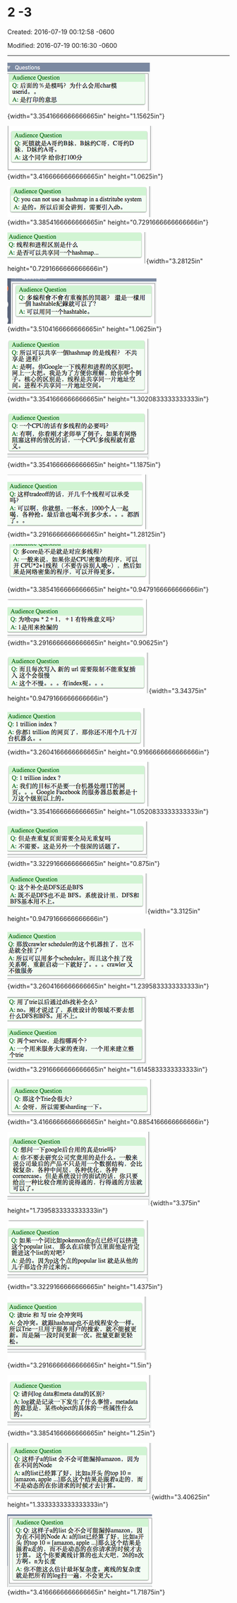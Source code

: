 # 2 -3

Created: 2016-07-19 00:12:58 -0600

Modified: 2016-07-19 00:16:30 -0600

---

![](../media/Question-2--3-image1.png){width="3.3541666666666665in" height="1.15625in"}



![](../media/Question-2--3-image2.png){width="3.4166666666666665in" height="1.0625in"}



![](../media/Question-2--3-image3.png){width="3.3854166666666665in" height="0.7291666666666666in"}



![](../media/Question-2--3-image4.png){width="3.28125in" height="0.7291666666666666in"}



![](../media/Question-2--3-image5.png){width="3.5104166666666665in" height="1.0625in"}



![](../media/Question-2--3-image6.png){width="3.3541666666666665in" height="1.3020833333333333in"}



![](../media/Question-2--3-image7.png){width="3.3541666666666665in" height="1.1875in"}



![](../media/Question-2--3-image8.png){width="3.2916666666666665in" height="1.28125in"}



![](../media/Question-2--3-image9.png){width="3.3854166666666665in" height="0.9479166666666666in"}



![](../media/Question-2--3-image10.png){width="3.2916666666666665in" height="0.90625in"}



![](../media/Question-2--3-image11.png){width="3.34375in" height="0.9479166666666666in"}



![](../media/Question-2--3-image12.png){width="3.2604166666666665in" height="0.9166666666666666in"}



![](../media/Question-2--3-image13.png){width="3.3541666666666665in" height="1.0520833333333333in"}



![](../media/Question-2--3-image14.png){width="3.3229166666666665in" height="0.875in"}



![](../media/Question-2--3-image15.png){width="3.3125in" height="0.9479166666666666in"}



![](../media/Question-2--3-image16.png){width="3.2604166666666665in" height="1.2395833333333333in"}



![](../media/Question-2--3-image17.png){width="3.2916666666666665in" height="1.6145833333333333in"}



![](../media/Question-2--3-image18.png){width="3.4166666666666665in" height="0.8854166666666666in"}



![](../media/Question-2--3-image19.png){width="3.375in" height="1.7395833333333333in"}



![](../media/Question-2--3-image20.png){width="3.3229166666666665in" height="1.4375in"}



![](../media/Question-2--3-image21.png){width="3.2916666666666665in" height="1.5in"}



![](../media/Question-2--3-image22.png){width="3.3854166666666665in" height="1.25in"}



![](../media/Question-2--3-image23.png){width="3.40625in" height="1.3333333333333333in"}



![](../media/Question-2--3-image24.png){width="3.4166666666666665in" height="1.71875in"}


























